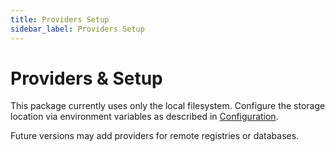 ```yaml
---
title: Providers Setup
sidebar_label: Providers Setup
---
```


# Providers & Setup

This package currently uses only the local filesystem.
Configure the storage location via environment variables as described in [Configuration](./configuration.md).

Future versions may add providers for remote registries or databases.

